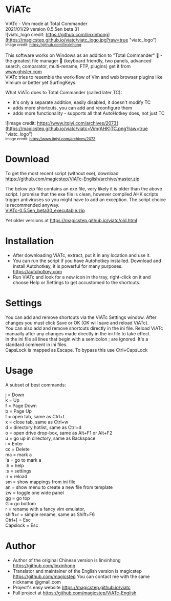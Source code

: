 ViATc
=====
ViATc - Vim mode at Total Commander  
2021/01/29  version 0.5.5en beta 31  
![viatc_logo credit: https://github.com/linxinhong](https://magicstep.github.io/viatc/viatc_logo.jpg?raw=true "viatc_logo")  
<sub>image credit: <A href="https://github.com/linxinhong" target="_blank">https://github.com/linxinhong</a></sub><br>  
This software works on Windows as an addition to "Total Commander"  :floppy_disk: - the greatest file manager :100: (keyboard friendly, two panels, advanced search, comparator, multi-rename, FTP, plugins) get it from www.ghisler.com  
ViATc tries to resemble the work-flow of Vim and web browser plugins like Vimium or better yet SurfingKeys.

What ViATc does to Total Commander (called later TC):
- it's only a separate addition, easily disabled, it doesn't modify TC
- adds more shortcuts, you can add and reconfigure them
- adds more functionality - supports all that AutoHotkey does, not just TC

![image credit: https://www.itqiyi.com/archives/2073](https://magicstep.github.io/viatc/viatc=Vim(AHK)TC.png?raw=true "viatc_logo")  
<sub> image credit: https://www.itqiyi.com/archives/2073  </sub>

Download
========
To get the most recent script (without exe), download https://github.com/magicstep/ViATc-English/archive/master.zip  

The below zip file contains an exe file, very likely it is older than the above script. I promise that the exe file is clean, however compiled AHK scripts trigger antiviruses so you might have to add an exception. The script choice is recommended anyway.   
<a href="https://magicstep.github.io/viatc/ViATc-0.5.5en_beta30_executable.zip">ViATc-0.5.5en_beta30_executable.zip</a><br>

Yet older versions at https://magicstep.github.io/viatc/old.html  

Installation
============
- After downloading ViATc, extract, put it in any location and use it.  
- You can run the script if you have Autohotkey installed. Download and install Autohotkey, it is powerful for many purposes. https://autohotkey.com  
- Run ViATc and look for a new icon in the tray, right-click on it and choose Help or Settings to get accustomed to the shortcuts.

Settings
========
You can add and remove shortcuts via the ViATc Settings window. After changes you must click Save or OK (OK will save and reload ViATc).  
You can also add and remove shortcuts directly in the ini file. Reload ViATc manually after any changes made directly in the ini file to take effect.  
In the ini file all lines that begin with a semicolon ; are ignored. It's a standard comment in ini files.  
CapsLock is mapped as Escape. To bypass this use Ctrl+CapsLock  

Usage
=====
A subset of best commands:

j  = Down  
k  = Up  
f  = Page Down  
b  = Page Up  
t  = open tab, same as Ctrl+t  
x  = close tab, same as Ctrl+w  
d  = directory hotlist, same as Ctrl+d  
o  = open drive drop-box, same as Alt+F1 or Alt+F2  
u  = go up in directory, same as Backspace  
i  = Enter  
cc = Delete  
ma = mark a  
'a = go to mark a  
:h = help  
:s = settings  
:r = reload  
sm = show mappings from ini file  
an = show menu to create a new file from template  
zw = toggle one wide panel  
gg = go top  
G  = go bottom  
r  = rename with a fancy vim emulator,  
shift+r  = simple rename, same as Shift+F6  
Ctrl+[   = Esc  
Capslock = Esc  

Author
======
- Author of the original Chinese version is linxinhong https://github.com/linxinhong
- Translator and maintainer of the English version is magicstep https://github.com/magicstep
  You can contact me with the same nickname @gmail.com
- Project's easy website https://magicstep.github.io/viatc
- Full project at https://github.com/magicstep/ViATc-English

